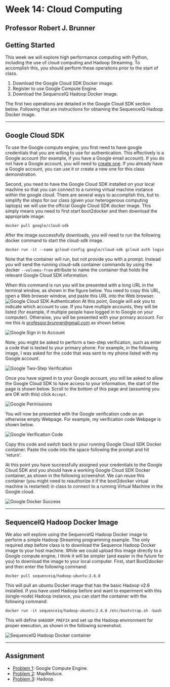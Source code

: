 # Week 14: Cloud Computing
## Professor Robert J. Brunner 
## Getting Started

This week we will explore high performance computing with Python, including the use of cloud computing and Hadoop Streaming. To accomplish this, you should perform these operations prior to the start of class.

1. Download the Google Cloud SDK Docker image.
2. Register to use Google Compute Engine.
3. Download the SequenceIQ Hadoop Docker image.

The first two operations are detailed in the Google Cloud SDK section below. Following that are instructions for obtaining the SequenceIQ Hadoop Docker image.

-----

## Google Cloud SDK

To use the Google compute engine, you first need to have google credentials that you are willing to use for authentication. This effectively is a Google account (for example, if you have a Google email account). If you do not have a Google account, you will need to [create one](https://accounts.google.com/SignUp?hl=en). If you already have a Google account, you can use it or create a new one for this class demonstration.

Second, you need to have the Google Cloud SDK installed on your local machine so that you can connect to a running virtual machine instance within the google cloud. There are several ways to accomplish this, but to simplify the steps for our class (given your heterogenous computing laptops) we will use the official Google Cloud SDK docker image. This simply means you need to first start boot2docker and then download the appropriate image:

    docker pull google/cloud-sdk

After the image successfully downloads, you will need to run the following docker command to start the cloud-sdk image. 

    docker run -it --name gcloud-config google/cloud-sdk gcloud auth login

Note that the container will run, but not provide you with a prompt. Instead you will send the running cloud-sdk container commands by using the docker `--volumes-from` attribute to name the container that holds the relevant Google Cloud SDK information.

When this command is run you will be presented with a long URL in the terminal window, as shown in the figure below. You need to copy this URL, open a Web browser window, and paste this URL into the Web browser.
![Google Cloud SDK Authentication](images/google-csdk.png)
At this point, Google will ask you to indicate which account to use. If you have multiple accounts, they will be listed (for example, if multiple people have logged in to Google on your computer). Otherwise, you will be presented with your primary account. For me this is professor.brunner@gmail.com as shown below.

![Google Sign in to Account](images/google-account.png)

Note, you might be asked to perform a two-step verification, such as enter a code that is texted to your primary phone. For example, in the following image, I was asked for the code that was sent to my phone listed with my Google account.

![Google Two-Step Verification](images/google-2step.png)

Once you have signed in to your Google account, you will be asked to allow the Google Cloud SDK to have access to your information, the start of the page is shown below. Scroll to the bottom of this page and (assuming you are OK with this) click `Accept`. 

![Google Permissions](images/google-permit.png)

You will now be presented with the Google verification code on an otherwise empty Webpage. For example, my verification code Webpage is shown below.

![Google Verification Code](images/google-code.png)

Copy this code and switch back to your running Google Cloud SDK Docker container. Paste the code into the space following the prompt and hit 'return'.

At this point you have successfully assigned your credentials to the Google Cloud SDK and you should have a working Google Cloud SDK Docker container, as shown in the following screenshot. We can reuse this container (you might need to reauthorize it if the boot2docker virtual machine is restarted) in class to connect to a running Virtual Machine in the Google cloud.

![Google Docker Success](images/google-success.png)

-----

## SequenceIQ Hadoop Docker Image

We also will explore using the SequenceIQ Hadoop Docker image to perform a simple Hadoop Streaming programming example. The only required step before class is to download the Sequence Hadoop Docker image to your host machine. While we could upload this image directly to a Google compute engine, I think it will be simpler (and easier in the future for you) to download the image to your local computer. First, start Boot2docker and then enter the following command:

    docker pull sequenceiq/hadoop-ubuntu:2.6.0

This will pull an ubuntu Docker image that has the basic Hadoop v2.6 installed. If you have used Hadoop before and want to experiment with this (single-node) Hadoop instance, you can start the container with the following command:

    docker run -it sequenceiq/hadoop-ubuntu:2.6.0 /etc/bootstrap.sh -bash

This will define `$HADOOP_PREFIX` and set up the Hadoop environment for proper execution, as shown in the following screenshot.

![SequenceIQ Hadoop Docker container](images/hadoop-docker.png)

-----

## Assignment

- [Problem 1](p1.md): Google Compute Engine.
- [Problem 2](p2.md): MapReduce.
- [Problem 3](p3.md): Hadoop.
